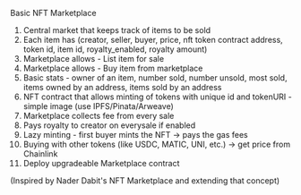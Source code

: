 Basic NFT Marketplace

1. Central market that keeps track of items to be sold
2. Each item has (creator, seller, buyer, price, nft token contract address, token id, item id, royalty_enabled, royalty amount)
3. Marketplace allows - List item for sale
4. Marketplace allows - Buy item from marketplace
5. Basic stats - owner of an item, number sold, number unsold, most sold, items owned by an address, items sold by an address
6. NFT contract that allows minting of tokens with unique id and tokenURI - simple image (use IPFS/Pinata/Arweave)
7. Marketplace collects fee from every sale
8. Pays royalty to creator on everysale if enabled
9. Lazy minting - first buyer mints the NFT -> pays the gas fees
10. Buying with other tokens (like USDC, MATIC, UNI, etc.) -> get price from Chainlink
11. Deploy upgradeable Marketplace contract

(Inspired by Nader Dabit's NFT Marketplace and extending that concept)